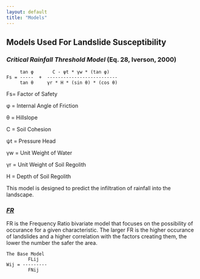 ```yaml
---
layout: default
title: "Models"
---
```


## Models Used For Landslide Susceptibility

### *Critical Rainfall Threshold Model* (Eq. 28, Iverson, 2000)
```
     tan φ       C - ψt * γw * (tan φ)
Fs = -----  +  --------------------------
     tan θ     γr * H * (sin θ) * (cos θ)
```

Fs= Factor of Safety

φ = Internal Angle of Friction

θ = Hillslope

C = Soil Cohesion

ψt = Pressure Head

γw = Unit Weight of Water

γr = Unit Weight of Soil Regolith

H = Depth of Soil Regolith


This model is designed to predict the infiltration of rainfall into the landscape. 

### [*FR*](https://www.mdpi.com/2073-4441/11/7/1402)

FR is the Frequency Ratio bivariate model that focuses on the possibility of occurance for a given characteristic. The larger FR is the higher occurance of landslides and a higher correlation with the factors creating them, the lower the number the safer the area. 
```
The Base Model
        FLij
Wij = ---------
        FNij
```

